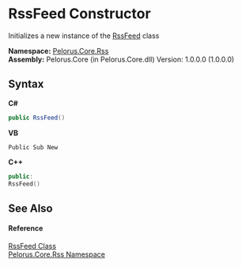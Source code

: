 # RssFeed Constructor 
 

Initializes a new instance of the <a href="97BB3115">RssFeed</a> class

**Namespace:**&nbsp;<a href="683C06D0">Pelorus.Core.Rss</a><br />**Assembly:**&nbsp;Pelorus.Core (in Pelorus.Core.dll) Version: 1.0.0.0 (1.0.0.0)

## Syntax

**C#**<br />
``` C#
public RssFeed()
```

**VB**<br />
``` VB
Public Sub New
```

**C++**<br />
``` C++
public:
RssFeed()
```


## See Also


#### Reference
<a href="97BB3115">RssFeed Class</a><br /><a href="683C06D0">Pelorus.Core.Rss Namespace</a><br />